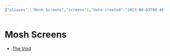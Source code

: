```yaml
---
{"aliases":["Mosh Screens","screens"],"date-created":"2023-08-03T00:46","date-modified":"2023-08-03T00:46","dg-publish":true,"tags":[null],"title":"Mosh Screens","permalink":"/encounters/screens/","dgPassFrontmatter":true}
---
```



# Mosh Screens

- [The Void](https://lvllvl.com/?gid=49bd48f2260fa1b0ffcb310e1688526e)
